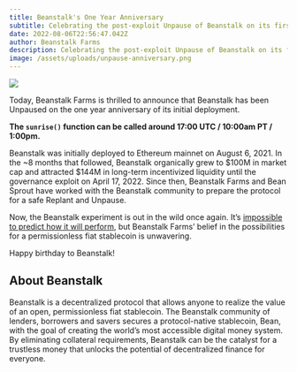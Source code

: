 ```yaml
---
title: Beanstalk's One Year Anniversary
subtitle: Celebrating the post-exploit Unpause of Beanstalk on its first birthday.
date: 2022-08-06T22:56:47.042Z
author: Beanstalk Farms
description: Celebrating the post-exploit Unpause of Beanstalk on its first birthday.
image: /assets/uploads/unpause-anniversary.png
---
```

![](/assets/uploads/unpause-anniversary.png)

Today, Beanstalk Farms is thrilled to announce that Beanstalk has been Unpaused on the one year anniversary of its initial deployment.

**The `sunrise()` function can be called around 17:00 UTC / 10:00am PT / 1:00pm.**

Beanstalk was initially deployed to Ethereum mainnet on August 6, 2021. In the ~8 months that followed, Beanstalk organically grew to $100M in market cap and attracted $144M in long-term incentivized liquidity until the governance exploit on April 17, 2022. Since then, Beanstalk Farms and Bean Sprout have worked with the Beanstalk community to prepare the protocol for a safe Replant and Unpause.

Now, the Beanstalk experiment is out in the wild once again. It’s [impossible to predict how it will perform](https://bean.money/blog/thoughts-before-the-barn-raise), but Beanstalk Farms’ belief in the possibilities for a permissionless fiat stablecoin is unwavering. 

Happy birthday to Beanstalk!

## **About Beanstalk**

Beanstalk is a decentralized protocol that allows anyone to realize the value of an open, permissionless fiat stablecoin. The Beanstalk community of lenders, borrowers and savers secures a protocol-native stablecoin, Bean, with the goal of creating the world’s most accessible digital money system. By eliminating collateral requirements, Beanstalk can be the catalyst for a trustless money that unlocks the potential of decentralized finance for everyone. 
